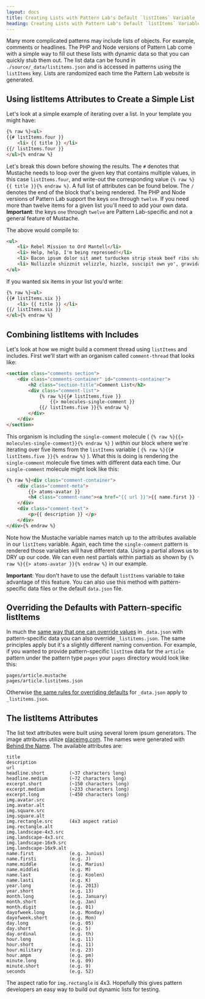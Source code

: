 ```yaml
---
layout: docs
title: Creating Lists with Pattern Lab's Default `listItems` Variable | Pattern Lab
heading: Creating Lists with Pattern Lab's Default `listItems` Variable
---
```


Many more complicated patterns may include lists of objects. For example, comments or headlines. The PHP and Node versions of Pattern Lab come with a simple way to fill out these lists with dynamic data so that you can quickly stub them out. The list data can be found in `./source/_data/listitems.json` and is accessed in patterns using the `listItems` key. Lists are randomized each time the Pattern Lab website is generated.

## Using listItems Attributes to Create a Simple List

Let's look at a simple example of iterating over a list. In your template you might have:

```html
{% raw %}<ul>
{{# listItems.four }}
    <li> {{ title }} </li>
{{/ listItems.four }}
</ul>{% endraw %}
```

Let's break this down before showing the results. The `#` denotes that Mustache needs to loop over the given key that contains multiple values, in this case `listItems.four`, and write-out the corresponding value `{% raw %}{{ title }}{% endraw %}`. A full list of attributes can be found below. The `/` denotes the end of the block that's being rendered. The PHP and Node versions of Pattern Lab support the keys `one` through `twelve`. If you need more than twelve items for a given list you'll need to add your own data. **Important**: the keys `one` through `twelve` are Pattern Lab-specific and not a general feature of Mustache.

The above would compile to:

```html
<ul>
    <li> Rebel Mission to Ord Mantell</li>
    <li> Help, help, I'm being repressed!</li>
    <li> Bacon ipsum dolor sit amet turducken strip steak beef ribs shank</li>
    <li> Nullizzle shizznit velizzle, hizzle, suscipit own yo', gravida vizzle, arcu.</li>
</ul>
```

If you wanted six items in your list you'd write:

```html
{% raw %}<ul>
{{# listItems.six }}
    <li> {{ title }} </li>
{{/ listItems.six }}
</ul>{% endraw %}
```

## Combining listItems with Includes

Let's look at how we might build a comment thread using `listItems` and includes. First we'll start with an organism called `comment-thread` that looks like:

```html
<section class="comments section">
    <div class="comments-container" id="comments-container">
        <h2 class="section-title">Comment List</h2>
        <div class="comment-list">
            {% raw %}{{# listItems.five }}
                {{> molecules-single-comment }}
            {{/ listItems.five }}{% endraw %}
        </div>
    </div>
</section>
```

This organism is including the `single-comment` molecule ( `{% raw %}{{> molecules-single-comment}}{% endraw %}` ) _within_ our block where we're iterating over five items from the `listItems` variable ( `{% raw %}{{# listItems.five }}{% endraw %}` ). What this is doing is rendering the `single-comment` molecule five times with different data each time. Our `single-comment` molecule might look like this:

```html
{% raw %}<div class="comment-container">
    <div class="comment-meta">
        {{> atoms-avatar }}
        <h4 class="comment-name"><a href="{{ url }}">{{ name.first }} {{ name.last }}</a></h4>
    </div>
    <div class="comment-text">
        <p>{{ description }} </p>
    </div>
</div>{% endraw %}
```

Note how the Mustache variable names match up to the attributes available in our `listItems` variable. Again, each time the `single-comment` pattern is rendered those variables will have different data. Using a partial allows us to DRY up our code. We can even nest partials within partials as shown by `{% raw %}{{> atoms-avatar }}{% endraw %}` in our example.

**Important**: You don't have to use the default `listItems` variable to take advantage of this feature. You can also use this method with pattern-specific data files or the default `data.json` file.

## Overriding the Defaults with Pattern-specific listItems

In much the [same way that one can override values](/docs/data-pattern-specific.html) in `_data.json` with pattern-specific data you can also override `_listitems.json`. The same principles apply but it's a slightly different naming convention. For example, if you wanted to provide pattern-specific `listItem` data for the `article` pattern under the pattern type `pages` your `pages` directory would look like this:

```
pages/article.mustache
pages/article.listitems.json
```

Otherwise [the same rules for overriding defaults](/docs/data-pattern-specific.html) for `_data.json` apply to `_listitems.json`.

## The listItems Attributes

The list text attributes were built using several lorem ipsum generators. The image attributes utilize [placeimg.com](http://placeimg.com). The names were generated with [Behind the Name](http://www.behindthename.com/). The available attributes are:

```
title
description
url
headline.short         (~37 characters long)
headline.medium        (~72 characters long)
excerpt.short          (~150 characters long)
excerpt.medium         (~233 characters long)
excerpt.long           (~450 characters long)
img.avatar.src
img.avatar.alt
img.square.src
img.square.alt
img.rectangle.src      (4x3 aspect ratio)
img.rectangle.alt
img.landscape-4x3.src
img.landscape-4x3.src
img.landscape-16x9.src
img.landscape-16x9.alt
name.first             (e.g. Junius)
name.firsti            (e.g. J)
name.middle            (e.g. Marius)
name.middlei           (e.g. M)
name.last              (e.g. Koolen)
name.lasti             (e.g. K)
year.long              (e.g. 2013)
year.short             (e.g. 13)
month.long             (e.g. January)
month.short            (e.g. Jan)
month.digit            (e.g. 01)
dayofweek.long         (e.g. Monday)
dayofweek.short        (e.g. Mon)
day.long               (e.g. 05)
day.short              (e.g. 5)
day.ordinal            (e.g. th)
hour.long              (e.g. 11)
hour.short             (e.g. 11)
hour.military          (e.g. 23)
hour.ampm              (e.g. pm)
minute.long            (e.g. 09)
minute.short           (e.g. 9)
seconds                (e.g. 52)
```

The aspect ratio for `img.rectangle` is 4x3. Hopefully this gives pattern developers an easy way to build out dynamic lists for testing.
